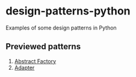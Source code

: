 # design-patterns-python
Examples of some design patterns in Python

## Previewed patterns

1. [Abstract Factory](design_patterns_python/abstract_factory.py)
2. [Adapter](design_patterns_python/adapter.py)